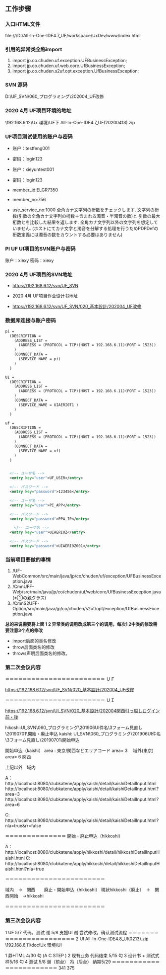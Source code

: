 ## 工作步骤
### 入口HTML文件

file:///D:/All-In-One-IDE4.7_UF/workspace/UxDev/www/index.html

### 引用的异常类全称import

1. import jp.co.chuden.uf.exception.UFBusinessException;
2. import jp.co.chuden.uf.web.core.UfBusinessException;
3. import jp.co.chuden.s2uf.opt.exception.UfBusinessException;

### SVN 源码
D:\UF_SVN\060_プログラミング\202004_UF改修


###  2020 4月 UF项目环境的地址
\\192.168.6.12\Ux 環境\UF下
All-In-One-IDE4.7_UF(20200413).zip

### UF项目测试使用的账户与密码

+ 账户：testfeng001　
+ 密码：login123

+ 账户：xieyuntest001
+ 密码：login123
+ member_id:ELGR7350
+ member_no:756
+ use_service_no:1000
      全角カナ文字列の桁数をチェックします. 文字列の桁数(引数の全角カナ文字列の桁数＋含まれる濁音・半濁音の数)と 引数の最大桁数とを比較した結果を返します. 全角カナ文字列以外の文字列を想定していません. (ホストにてカナ文字と濁音を分解する処理を行うためPDPDefの桁数定義には濁音の数をカウントする必要はありません)

### PI UF UI项目的SVN账户与密码
账户：xiexy
密码：xiexy

### 2020 4月 UF项目的SVN地址
+ https://192.168.6.12/svn/UF_SVN

+ 2020 4月 UF项目作业设计书地址
+ https://192.168.6.12/svn/UF_SVN/020_基本設計/202004_UF改修

### 数据库连接与账户密码

```xml
pi =
  (DESCRIPTION =
    (ADDRESS_LIST =
      (ADDRESS = (PROTOCOL = TCP)(HOST = 192.168.6.11)(PORT = 1523))
    )
    (CONNECT_DATA =
      (SERVICE_NAME = pi)
    )
  )

UI =
  (DESCRIPTION =
    (ADDRESS_LIST =
      (ADDRESS = (PROTOCOL = TCP)(HOST = 192.168.6.11)(PORT = 1523))
    )
    (CONNECT_DATA =
      (SERVICE_NAME = UIAERI0T1 )
    )
  )

uf =
  (DESCRIPTION =
    (ADDRESS_LIST =
      (ADDRESS = (PROTOCOL = TCP)(HOST = 192.168.6.11)(PORT = 1523))
    )
    (CONNECT_DATA =
      (SERVICE_NAME = uf)
    )
  )


  <!-- ユーザ名 -->
  <entry key="user">UF_USER</entry>

  <!-- パスワード -->
  <entry key="password">123456</entry>

  <!-- ユーザ名 -->
  <entry key="user">PI_APP</entry>

  <!-- パスワード -->
  <entry key="password">PPA_IP</entry>

    <!-- ユーザ名 -->
  <entry key="user">UIAERI0Z</entry>

  <!-- パスワード -->
  <entry key="password">UIAERI0Z001</entry>
```




### 当前项目要做的事情
1. /UF-WebCommon/src/main/java/jp/co/chuden/uf/exception/UFBusinessException.java
2. /CmnUFF-Web/src/main/java/jp/co/chuden/uf/web/core/UfBusinessException.java(※①の親クラス)
3. /CmnS2UFF-Option/src/main/java/jp/co/chuden/s2uf/opt/exception/UfBusinessException.java

**总的来说需要将上面 1 2 异常类的调用改成第三个的调用，每次1 2中类的修改需要注意3个点的修改**

- import后面的类名修改
- throw后面类名的修改
- throws声明后面类名的修改。

### 第二次会议内容
＝＝＝＝＝＝＝＝＝＝＝＝＝＝＝＝＝＝＝＝＝＝＝
ＵＦ

https://192.168.6.12/svn/UF_SVN/020_基本設計/202004_UF改修

＝＝＝＝＝＝＝＝＝＝＝＝＝＝＝＝＝＝＝＝＝＝＝
ＵＩ

https://192.168.6.12/svn/UI_SVN/020_基本設計/202004関西引っ越しログイン前・後


hikoshi:UI_SVN\060_プログラミング\201906UI件名\3フォーム見直し\20190701\開始・廃止申込
kaishi: UI_SVN\060_プログラミング\201906UI件名\3フォーム見直し\20190701\開始申込


開始申込（kaishi）
area : 東京/関西などエリアコード
area= 3 　域外(東京)        
area= 6  関西        

上記以外　域内

A：http://localhost:8080/clubkatene/apply/kaishi/detail/kaishiDetailInput.html
      http://localhost:8080/clubkatene/apply/kaishi/detail/kaishiDetailInput.html?area=3
      http://localhost:8080/clubkatene/apply/kaishi/detail/kaishiDetailInput.html?area=6

C:　http://localhost:8080/clubkatene/apply/kaishi/detail/kaishiDetailInput.html?nla=true&rr=false

＝＝＝＝＝＝＝＝＝＝＝＝＝＝
開始・廃止申込（hikkoshi）

A：http://localhost:8080/clubkatene/apply/hikkoshi/detail/hikkoshiDetailInputHaishi.html
C:　http://localhost:8080/clubkatene/apply/hikkoshi/detail/hikkoshiDetailInputHaishi.html?nla=true

＝＝＝＝＝＝＝＝＝＝＝＝＝＝＝＝＝＝＝＝＝＝＝

域内　→　関西　　廃止・開始申込（hikkoshi）
現状hikkoshi（廃止）　＋　関西開始　→hikkoshi

＝＝＝＝＝＝＝＝＝＝＝＝＝＝＝＝＝＝＝＝＝＝＝

### 第三次会议内容
1 UF
5/7     代码，测试      谢
5/8     支援UI    谢
尝试修改，确认测试流程
＝＝＝＝＝＝＝＝＝＝＝＝＝＝＝＝＝＝＝＝＝＝＝
2 UI
All-In-One-IDE4.8_UI(0213).zip
\\192.168.6.11\doc\Ux 環境\UI

1 静HTML       4/30      勾  (A   C   STEP )
2 现有业务   代码结束   5/15   勾
3 设计书 + 测试式样5/16     勾
4  测试  5/8       谢（前台）  冯（后台）   纳期5/29
＝＝＝＝＝＝＝＝＝＝＝＝＝＝＝＝＝＝＝＝＝＝＝
341 375
